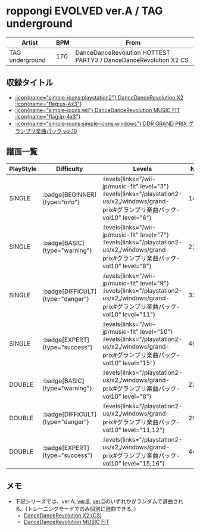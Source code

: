 # roppongi EVOLVED ver.A / TAG underground

|Artist|BPM|From|
|------|---|----|
|TAG underground|170|DanceDanceRevolution HOTTEST PARTY3 / DanceDanceRevolution X2 CS|

## 収録タイトル

- [:icon{name="simple-icons:playstation2"} DanceDanceRevolution X2 :icon{name="flag:us-4x3"}](/playstation2-us/x2)
- [:icon{name="simple-icons:wii"} DanceDanceRevolution MUSIC FIT :icon{name="flag:jp-4x3"}](/wii-jp/music-fit)
- [:icon{name="simple-icons:simple-icons:windows"} DDR GRAND PRIX グランプリ楽曲パック vol.10](/windows/grand-prix#グランプリ楽曲パック-vol10)

## 譜面一覧

|PlayStyle|Difficulty|Levels|Notes|Movie|
|---------|----------|------|-----|-----|
|SINGLE| :badge[BEGINNER]{type="info"}| :levels{links="/wii-jp/music-fit" level="3"} :levels{links="/playstation2-us/x2,/windows/grand-prix#グランプリ楽曲パック-vol10" level="6"}|146/9||
|SINGLE| :badge[BASIC]{type="warning"}| :levels{links="/wii-jp/music-fit" level="7"} :levels{links="/playstation2-us/x2,/windows/grand-prix#グランプリ楽曲パック-vol10" level="8"}|229/28||
|SINGLE| :badge[DIFFICULT]{type="danger"}| :levels{links="/wii-jp/music-fit" level="9"} :levels{links="/playstation2-us/x2,/windows/grand-prix#グランプリ楽曲パック-vol10" level="11"}|337/29||
|SINGLE| :badge[EXPERT]{type="success"}| :levels{links="/wii-jp/music-fit" level="10"} :levels{links="/playstation2-us/x2,/windows/grand-prix#グランプリ楽曲パック-vol10" level="15"}|495/28||
|DOUBLE| :badge[BASIC]{type="warning"}| :levels{links="/playstation2-us/x2,/windows/grand-prix#グランプリ楽曲パック-vol10" level="8"}|222/30||
|DOUBLE| :badge[DIFFICULT]{type="danger"}| :levels{links="/playstation2-us/x2,/windows/grand-prix#グランプリ楽曲パック-vol10" level="11,12"}|291/37||
|DOUBLE| :badge[EXPERT]{type="success"}| :levels{links="/playstation2-us/x2,/windows/grand-prix#グランプリ楽曲パック-vol10" level="15,16"}|440/31||

## メモ

- 下記シリーズでは、ver.A, [ver.B](/playstation2-us/x2/roppongi-evolved-ver-b), [ver.C](/playstation2-us/x2/roppongi-evolved-ver-c)のいずれかがランダムで選曲される。(トレーニングモードでのみ個別に選曲できる。)
  - [DanceDanceRevolution X2 (CS)](/playstation2-us/x2)
  - [DanceDanceRevolution MUSIC FIT](/wii-jp/music-fit)
